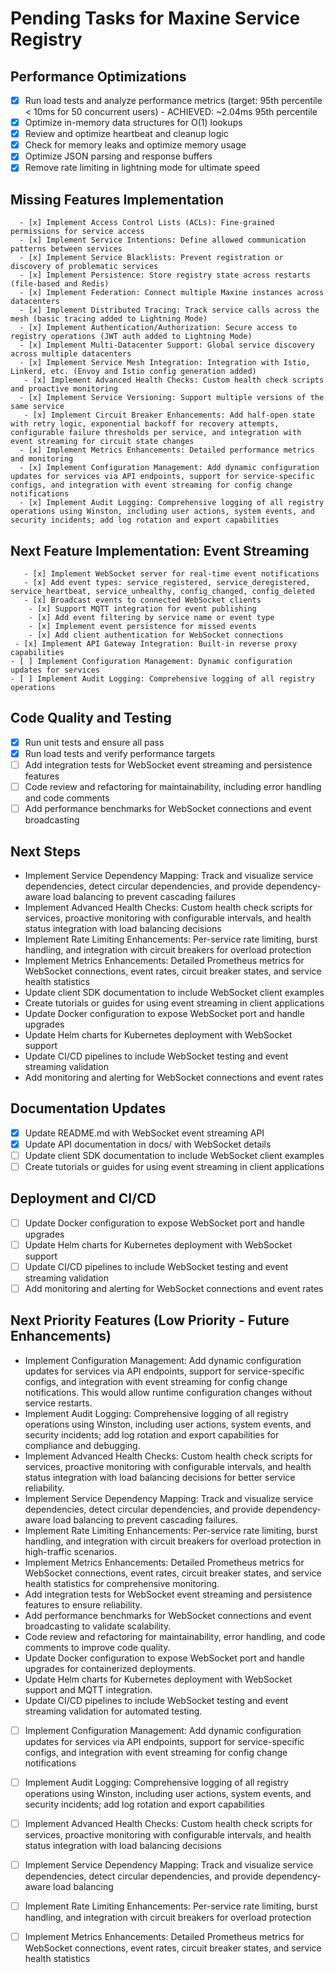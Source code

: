 # Pending Tasks for Maxine Service Registry

## Performance Optimizations
- [x] Run load tests and analyze performance metrics (target: 95th percentile < 10ms for 50 concurrent users) - ACHIEVED: ~2.04ms 95th percentile
- [x] Optimize in-memory data structures for O(1) lookups
- [x] Review and optimize heartbeat and cleanup logic
- [x] Check for memory leaks and optimize memory usage
- [x] Optimize JSON parsing and response buffers
- [x] Remove rate limiting in lightning mode for ultimate speed

 ## Missing Features Implementation
      - [x] Implement Access Control Lists (ACLs): Fine-grained permissions for service access
      - [x] Implement Service Intentions: Define allowed communication patterns between services
      - [x] Implement Service Blacklists: Prevent registration or discovery of problematic services
      - [x] Implement Persistence: Store registry state across restarts (file-based and Redis)
      - [x] Implement Federation: Connect multiple Maxine instances across datacenters
      - [x] Implement Distributed Tracing: Track service calls across the mesh (basic tracing added to Lightning Mode)
      - [x] Implement Authentication/Authorization: Secure access to registry operations (JWT auth added to Lightning Mode)
      - [x] Implement Multi-Datacenter Support: Global service discovery across multiple datacenters
      - [x] Implement Service Mesh Integration: Integration with Istio, Linkerd, etc. (Envoy and Istio config generation added)
       - [x] Implement Advanced Health Checks: Custom health check scripts and proactive monitoring
      - [x] Implement Service Versioning: Support multiple versions of the same service
       - [x] Implement Circuit Breaker Enhancements: Add half-open state with retry logic, exponential backoff for recovery attempts, configurable failure thresholds per service, and integration with event streaming for circuit state changes
      - [x] Implement Metrics Enhancements: Detailed performance metrics and monitoring
      - [x] Implement Configuration Management: Add dynamic configuration updates for services via API endpoints, support for service-specific configs, and integration with event streaming for config change notifications
      - [x] Implement Audit Logging: Comprehensive logging of all registry operations using Winston, including user actions, system events, and security incidents; add log rotation and export capabilities
   ## Next Feature Implementation: Event Streaming
       - [x] Implement WebSocket server for real-time event notifications
       - [x] Add event types: service_registered, service_deregistered, service_heartbeat, service_unhealthy, config_changed, config_deleted
       - [x] Broadcast events to connected WebSocket clients
        - [x] Support MQTT integration for event publishing
        - [x] Add event filtering by service name or event type
        - [x] Implement event persistence for missed events
        - [x] Add client authentication for WebSocket connections
     - [x] Implement API Gateway Integration: Built-in reverse proxy capabilities
    - [ ] Implement Configuration Management: Dynamic configuration updates for services
    - [ ] Implement Audit Logging: Comprehensive logging of all registry operations

   ## Code Quality and Testing
   - [x] Run unit tests and ensure all pass
   - [x] Run load tests and verify performance targets
   - [ ] Add integration tests for WebSocket event streaming and persistence features
   - [ ] Code review and refactoring for maintainability, including error handling and code comments
   - [ ] Add performance benchmarks for WebSocket connections and event broadcasting

   ## Next Steps
   - Implement Service Dependency Mapping: Track and visualize service dependencies, detect circular dependencies, and provide dependency-aware load balancing to prevent cascading failures
   - Implement Advanced Health Checks: Custom health check scripts for services, proactive monitoring with configurable intervals, and health status integration with load balancing decisions
   - Implement Rate Limiting Enhancements: Per-service rate limiting, burst handling, and integration with circuit breakers for overload protection
   - Implement Metrics Enhancements: Detailed Prometheus metrics for WebSocket connections, event rates, circuit breaker states, and service health statistics
   - Update client SDK documentation to include WebSocket client examples
   - Create tutorials or guides for using event streaming in client applications
   - Update Docker configuration to expose WebSocket port and handle upgrades
   - Update Helm charts for Kubernetes deployment with WebSocket support
   - Update CI/CD pipelines to include WebSocket testing and event streaming validation
   - Add monitoring and alerting for WebSocket connections and event rates

  ## Documentation Updates
  - [x] Update README.md with WebSocket event streaming API
  - [x] Update API documentation in docs/ with WebSocket details
  - [ ] Update client SDK documentation to include WebSocket client examples
  - [ ] Create tutorials or guides for using event streaming in client applications

  ## Deployment and CI/CD
   - [ ] Update Docker configuration to expose WebSocket port and handle upgrades
   - [ ] Update Helm charts for Kubernetes deployment with WebSocket support
   - [ ] Update CI/CD pipelines to include WebSocket testing and event streaming validation
   - [ ] Add monitoring and alerting for WebSocket connections and event rates

   ## Next Priority Features (Low Priority - Future Enhancements)
   - Implement Configuration Management: Add dynamic configuration updates for services via API endpoints, support for service-specific configs, and integration with event streaming for config change notifications. This would allow runtime configuration changes without service restarts.
   - Implement Audit Logging: Comprehensive logging of all registry operations using Winston, including user actions, system events, and security incidents; add log rotation and export capabilities for compliance and debugging.
   - Implement Advanced Health Checks: Custom health check scripts for services, proactive monitoring with configurable intervals, and health status integration with load balancing decisions for better service reliability.
   - Implement Service Dependency Mapping: Track and visualize service dependencies, detect circular dependencies, and provide dependency-aware load balancing to prevent cascading failures.
   - Implement Rate Limiting Enhancements: Per-service rate limiting, burst handling, and integration with circuit breakers for overload protection in high-traffic scenarios.
   - Implement Metrics Enhancements: Detailed Prometheus metrics for WebSocket connections, event rates, circuit breaker states, and service health statistics for comprehensive monitoring.
   - Add integration tests for WebSocket event streaming and persistence features to ensure reliability.
   - Add performance benchmarks for WebSocket connections and event broadcasting to validate scalability.
   - Code review and refactoring for maintainability, error handling, and code comments to improve code quality.
   - Update Docker configuration to expose WebSocket port and handle upgrades for containerized deployments.
   - Update Helm charts for Kubernetes deployment with WebSocket support and MQTT integration.
   - Update CI/CD pipelines to include WebSocket testing and event streaming validation for automated testing.




  - [ ] Implement Configuration Management: Add dynamic configuration updates for services via API endpoints, support for service-specific configs, and integration with event streaming for config change notifications
  - [ ] Implement Audit Logging: Comprehensive logging of all registry operations using Winston, including user actions, system events, and security incidents; add log rotation and export capabilities
  - [ ] Implement Advanced Health Checks: Custom health check scripts for services, proactive monitoring with configurable intervals, and health status integration with load balancing decisions
  - [ ] Implement Service Dependency Mapping: Track and visualize service dependencies, detect circular dependencies, and provide dependency-aware load balancing
  - [ ] Implement Rate Limiting Enhancements: Per-service rate limiting, burst handling, and integration with circuit breakers for overload protection
  - [ ] Implement Metrics Enhancements: Detailed Prometheus metrics for WebSocket connections, event rates, circuit breaker states, and service health statistics



